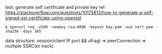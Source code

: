 test: generate self certificate and private key
ref: https://stackoverflow.com/questions/10175812/how-to-generate-a-self-signed-ssl-certificate-using-openssl

```
$ openssl req -x509 -newkey rsa:4096 -keyout key.pem -out cert.pem -sha256 -days 365
```

data structure:
session(client IP port && ufrag) => peerConnection => multiple SSRC(or track)
